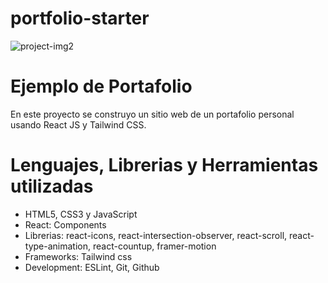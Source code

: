 # portfolio-starter
![project-img2](https://github.com/CarlosD-1699/portfolio-starter/assets/125832186/069a38db-82f2-4e81-a208-9aa8e5452db0)

# Ejemplo de Portafolio
En este proyecto se construyo un sitio web de un portafolio personal usando React JS y Tailwind CSS. 

# Lenguajes, Librerias y Herramientas utilizadas
* HTML5, CSS3 y JavaScript 
* React: Components
* Librerias: react-icons, react-intersection-observer, react-scroll, react-type-animation, react-countup, framer-motion 
* Frameworks: Tailwind css
* Development: ESLint, Git, Github
